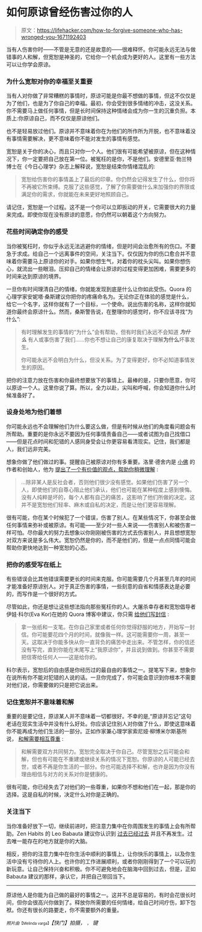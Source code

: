 # 如何原谅曾经伤害过你的人

> 原文：<https://lifehacker.com/how-to-forgive-someone-who-has-wronged-you-1671192403>

当有人伤害你时——不管是无意的还是故意的——很难释怀。你可能永远无法与做错事的人和解，但宽恕是神圣的，它给你一个机会成为更好的人。这里有一些方法可以让你学会原谅。



### **为什么宽恕对你的幸福至关重要**

当有人对你做了非常糟糕的事情时，原谅可能是你最不想做的事情，但这不仅仅是为了他们，也是为了你自己的幸福。最初，你会受到很多情绪的冲击，这没关系。你不需要马上做任何事情，但是长时间保持这种情绪会成为你一生的沉重负担。本质上:你原谅自己，而不仅仅是原谅他们。

也不是轻易放过他们。原谅并不意味着你在为他们的所作所为开脱，也不意味着没有事情需要解决，更不意味着你不能对发生的事情有感觉。

宽恕是关于你的决心，而且只对你一个人。他们很有可能希望被原谅，但在这种情况下，你一定要把自己放在第一位。被冤枉的是你，不是他们。安德里亚·勃兰特博士在《今日心理学》杂志上解释说，宽恕是结束你情绪混乱的:

> 宽恕给伤害你的事情盖上了最后的印章。你仍然会记得发生了什么，但你将不再被它所束缚。克服了这些感觉，了解了你需要做什么来加强你的界限或满足你的需求，你就能在未来更好地照顾自己。

请记住，宽恕是一个过程。这不是一个你可以立即扳动的开关，它需要很大的力量来完成。即使你现在没有原谅的意愿，你仍然可以朝着这个方向努力。

### **花些时间确定你的感受**

当你被冤枉时，你似乎永远无法逃避你的情绪，但是时间会治愈所有的伤口。不要急于求成。给自己一个远离事件的空间，关注当下。仅仅因为你的伤口愈合并不意味着你需要马上原谅你的对手。如果你想生气，对着你的枕头尖叫。如果你想伤心，就流出一些眼泪。压抑自己的情绪会让原谅的过程变得更加困难，需要更多的时间来达到原谅的境界。

一旦你有时间理清自己的情绪，你就能发现到底是什么让你如此受伤。Quora 的心理学家安妮塔·桑斯建议你把你的疼痛命名为。无论你正在体验的感觉是什么，给它一个名字，这样你就有了一个目标，一个使命。说出伤害的名称，这样你就知道你最终会原谅什么。然而，桑斯警告说，在整理你的感觉时，你不应该寻找“为什么”:

> 有时理解发生的事情的“为什么”会有帮助，但有时我们永远不会知道 ***为什么*** 有人或事伤害了我们……你也不想让自己的康复取决于理解**为什么**坏事发生。
> 
> 你可能永远不会明白为什么，但没关系。为了变得更好，你不必知道事情发生的原因。

把你的注意力放在伤害和你最终想要放下的事情上。最棒的是，只要你愿意，你可以原谅一个人。这里你说了算。所以，全力以赴，尖叫和呼喊，你会知道你什么时候准备好了。

### **设身处地为他们着想**

你可能永远也不会理解他们为什么要这么做，但是有时候从他们的角度看问题会有所帮助。重要的是你永远不要因为任何事情责备自己——或者试图为自己找借口——但是花点时间和犯错的人感同身受会让你更容易看清现实。记住，我们都是人，我们远非完美。

想象你做了他们做过的事。提醒自己被原谅对你有多重要。洛里·德舍内是 [小佛](http://tinybuddha.com/) 的作者和创始人，他为 [提出了一个有价值的观点，帮助你稍微理解](http://tinybuddha.com/blog/how-to-forgive-someone-when-its-hard-30-tips-to-let-go-of-anger/) :

> ...除非某人是反社会者，否则他们很少没有感觉。如果他们伤害了另一个人，即使他们的自尊心阻止他们承认，他们也可能在某种程度上感到懊悔。没有人纯粹是坏的，每个人都有自己的痛苦，这影响了他们所做的决定。这并不是宽恕他们轻率、麻木或自私的决定，而是让他们更容易理解。

很有可能，你在某个时候犯了一个错误，伤害了别人。在某些情况下，你甚至会做任何事情来弥补或被原谅。有可能——至少对一些人来说——伤害别人和被伤害一样可怕。尽你最大的努力去想象以你刚刚被伤害的方式去伤害别人，并且想想宽恕对双方来说是多么伟大。宽恕仍然是你的，而不是他们的，但是一点点同情可能会帮助你更快地达到一种宽恕的心态。

### 把你的感受写在纸上

有些错误会比其他错误需要更长的时间来克服。你可能需要几个月甚至几年的时间才能准备好原谅别人。对于真正伤害的事情，一些刻意的自省和情感表达是必要的，而写作是一个很好的方式。

尽管如此，你还是想让这些想法指向那些冤枉你的人。大屠杀幸存者和宽恕倡导者伊娃·科尔(Eva Kor)在她的 Quora 博客中建议，你只需 [给他们写封信](http://www.quora.com/What-is-the-first-step-toward-forgiveness-and-how-do-I-convince-myself-to-do-that/answer/Eva-Kor?srid=SFj&share=1) :

> 拿一张纸和一支笔。在你自己家里或者任何你觉得舒服的地方，开始写一封信。你可能要花四个月的时间，就像我一样。这可能需要你一周，甚至一天。这取决于你能多快从你一直背负的痛苦中走出来。不管怎样，你的信还没有写完，直到你能在末尾写上“我原谅你”，并且说到做到。你甚至不需要把信寄给任何人——这是给你的。

科尔表示，宽恕后的自由感是你经历过的最自由的事情之一。提笔写下来，想象你在说所有你不能对犯错的人说的话。一旦你完成了，你可能会意识到你根本不需要对他们说，你需要做的只是把它说出来。

### **记住宽恕并不意味着和解**

重要的是要记住，原谅某人并不意味着一切都很好。不幸的是,“原谅并忘记”这句老话在现实生活中并没有什么好处。你应该记住别人对你做了什么，即使这意味着你不能再成为他们生活的一部分。正如作家兼心理学家索尼娅·柳博米尔斯基所说， [和解需要相互尊重](http://www.pbs.org/thisemotionallife/topic/forgiveness/understanding-forgiveness) :

> 和解需要双方共同努力。宽恕完全取决于你自己。尽管宽恕之后可能会和解，但也有可能在不重建或继续关系的情况下宽恕。你原谅的人可能已经去世，或者不再是你生活的一部分。你也可能选择不和解，也许是因为你没有理由相信与对方的关系对你是健康的。

很有可能，你已经失去了对他们的一些尊重，如果你不想和他们在一起，那是你的选择。这是自私的时候，决定什么对你是正确的。

### **关注当下**

当你准备好放下一切，继续前进时，把注意力集中在你周围发生的事情上会有所帮助。Zen Habits 的 Leo Babauta 建议你认识到 [过去已经过去](http://zenhabits.net/how-to-let-go-and-forgive/) 并且不再发生。过去唯一能存在的地方就是你的大脑。

相反，把你的注意力集中在你生活中顺利的事情上，让你快乐的事情上，以及你生活中没有亏待你的人上。也许你的工作进展顺利，或者你刚刚得到了一个可以玩的新玩意。让自己保持兴奋和积极。你不可避免地会在脑海中回到过去，但是，正如 Babauta 建议的那样，承认它，并把自己带回当下。

* * *

原谅他人是你能为自己做的最好的事情之一。这并不总是容易的，有时会花很长时间，但你会很高兴你做到了。释放你所需要的任何情绪，给自己时间疗伤，卸下包袱。你还有很长的路要走，你不需要额外的重量。

<small>*照片由*</small><small><small>【Melinda varga】</small></small>*【快门】拍摄，* [<small></small>](https://www.flickr.com/photos/taston/2791389973)*<small>*，*</small> 键*